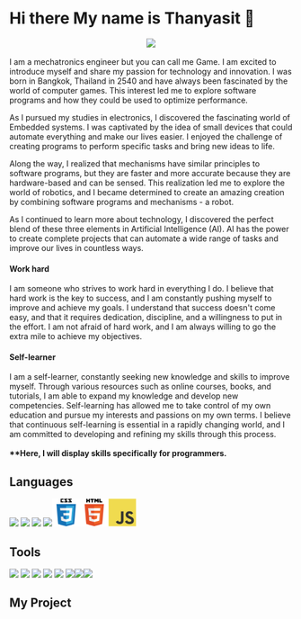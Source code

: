 <h1>Hi there My name is Thanyasit 👋</h1>
<p align="center">
<img src="https://upload.wikimedia.org/wikipedia/commons/thumb/6/6e/Mecha_workaround.svg/1200px-Mecha_workaround.svg.png" width="300">
</p>

I am a mechatronics engineer but you can call me Game. I am excited to introduce myself and share my passion for technology and innovation. I was born in Bangkok, Thailand in 2540 and have always been fascinated by the world of computer games. This interest led me to explore software programs and how they could be used to optimize performance.

As I pursued my studies in electronics, I discovered the fascinating world of Embedded systems. I was captivated by the idea of small devices that could automate everything and make our lives easier. I enjoyed the challenge of creating programs to perform specific tasks and bring new ideas to life.

Along the way, I realized that mechanisms have similar principles to software programs, but they are faster and more accurate because they are hardware-based and can be sensed. This realization led me to explore the world of robotics, and I became determined to create an amazing creation by combining software programs and mechanisms - a robot.

As I continued to learn more about technology, I discovered the perfect blend of these three elements in Artificial Intelligence (AI). AI has the power to create complete projects that can automate a wide range of tasks and improve our lives in countless ways.

<h4>Work hard</h4>
I am someone who strives to work hard in everything I do. I believe that hard work is the key to success, and I am constantly pushing myself to improve and achieve my goals. I understand that success doesn't come easy, and that it requires dedication, discipline, and a willingness to put in the effort. I am not afraid of hard work, and I am always willing to go the extra mile to achieve my objectives.

<h4>Self-learner</h4>
I am a self-learner, constantly seeking new knowledge and skills to improve myself. Through various resources such as online courses, books, and tutorials, I am able to expand my knowledge and develop new competencies. Self-learning has allowed me to take control of my own education and pursue my interests and passions on my own terms. I believe that continuous self-learning is essential in a rapidly changing world, and I am committed to developing and refining my skills through this process.<br><br>
<b>**Here, I will display skills specifically for programmers.</b>

<h2>Languages</h2>

<img src="https://upload.wikimedia.org/wikipedia/commons/thumb/1/18/ISO_C%2B%2B_Logo.svg/1822px-ISO_C%2B%2B_Logo.svg.png" width="50">&nbsp;<img src="https://upload.wikimedia.org/wikipedia/commons/thumb/c/c3/Python-logo-notext.svg/1200px-Python-logo-notext.svg.png" width="50">&nbsp;<img src="https://cdn.worldvectorlogo.com/logos/c-1.svg" width="50">&nbsp;<img src="https://encrypted-tbn0.gstatic.com/images?q=tbn:ANd9GcSEP5qP63YWdtCWRKO42_6JYgnZTaUh-HqWGA&usqp=CAU" width="50"><img src="https://raw.githubusercontent.com/devicons/devicon/master/icons/css3/css3-original-wordmark.svg" width="50"><img src="https://raw.githubusercontent.com/devicons/devicon/master/icons/html5/html5-original-wordmark.svg" width="50"><img src="https://raw.githubusercontent.com/devicons/devicon/master/icons/javascript/javascript-original.svg" width="50">



<h2>Tools</h2>

<img src="https://olimex.files.wordpress.com/2017/06/arduino-logo-circle-thumb.png?w=584" width="50">&nbsp;<img src="https://pic4.zhimg.com/v2-5ee59ad347ccef2d6fa2e030b014da3f_ipico.jpg" width="50">&nbsp;<img src="https://encrypted-tbn0.gstatic.com/images?q=tbn:ANd9GcSUT9MI40D8PZ6BJRiWgfpMxXV2p6bBW1EisAgXeDglLKUSSsOLHOJysY5epyb0SlAeM5k&usqp=CAU" width="50">&nbsp;<img src="https://encrypted-tbn0.gstatic.com/images?q=tbn:ANd9GcRv90odFZigOXVqzpieh2RrNhDEB5VRrcZTGyLQ8gLs7fDNii-INElQiTdOe9IDPVq6TR4&usqp=CAU" width="50">&nbsp;<img src="https://camo.githubusercontent.com/b861b92581ad5a7b81147073d729eda727f71985d72f3dd198e0afd792a6f9de/68747470733a2f2f7777772e766563746f726c6f676f2e7a6f6e652f6c6f676f732f74656e736f72666c6f772f74656e736f72666c6f772d69636f6e2e737667" width="50">&nbsp;<img src="https://encrypted-tbn0.gstatic.com/images?q=tbn:ANd9GcS5ygaaX2L3hje4OFM6PnE_MZfiarfSkvU-l7JNvjAwLOqqDZzxJW0Wb17DJN1j0w8ZOiY&usqp=CAU" width="50"><img src="https://encrypted-tbn0.gstatic.com/images?q=tbn:ANd9GcTKwnziTwVcL7pPn1fPvVVnx--2UdIrlSGRaQ&usqp=CAU" width="70"><img src="https://encrypted-tbn0.gstatic.com/images?q=tbn:ANd9GcS_n9APHG2SZT_sNZvh28eD7Gkgfq2gqFvXdg&usqp=CAU" width="50">

<h2>My Project</h2>



<!--
**Thanyasit/Thanyasit** is a ✨ _special_ ✨ repository because its `README.md` (this file) appears on your GitHub profile.

Here are some ideas to get you started:

- 🔭 I’m currently working on ...
- 🌱 I’m currently learning ...
- 👯 I’m looking to collaborate on ...
- 🤔 I’m looking for help with ...
- 💬 Ask me about ...
- 📫 How to reach me: ...
- 😄 Pronouns: ...
- ⚡ Fun fact: ...
-->
